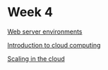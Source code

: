 # Week 4

[Web server environments](Week%204%200e6bb11460324b0c9c2ac89e3760f341/Web%20server%20environments%203dbab385eaf6492499385d16ccc7d1f0.md)

[Introduction to cloud computing](Week%204%200e6bb11460324b0c9c2ac89e3760f341/Introduction%20to%20cloud%20computing%203800990e31c447558ffb8f7ee70bf96c.md)

[Scaling in the cloud](Week%204%200e6bb11460324b0c9c2ac89e3760f341/Scaling%20in%20the%20cloud%209a5be672438d41f0821430d8e8d6d04e.md)